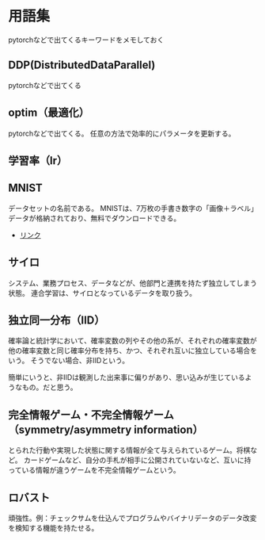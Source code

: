# 用語集

pytorchなどで出てくるキーワードをメモしておく

## DDP(DistributedDataParallel)

pytorchなどで出てくる

## optim（最適化）

pytorchなどで出てくる。
任意の方法で効率的にパラメータを更新する。

## 学習率（lr）

## MNIST

データセットの名前である。
MNISTは、7万枚の手書き数字の「画像＋ラベル」データが格納されており、無料でダウンロードできる。

- [リンク](http://yann.lecun.com/exdb/mnist/)

## サイロ

システム、業務プロセス、データなどが、他部門と連携を持たず独立してしまう状態。
連合学習は、サイロとなっているデータを取り扱う。



## 独立同一分布（IID）

確率論と統計学において、確率変数の列やその他の系が、それぞれの確率変数が他の確率変数と同じ確率分布を持ち、かつ、それぞれ互いに独立している場合をいう。
そうでない場合、非IIDという。

簡単にいうと、非IIDは観測した出来事に偏りがあり、思い込みが生じているようなもの。だと思う。

## 完全情報ゲーム・不完全情報ゲーム（symmetry/asymmetry information）

とられた行動や実現した状態に関する情報が全て与えられているゲーム。将棋など。
カードゲームなど、自分の手札が相手に公開されていないなど、互いに持っている情報が違うゲームを不完全情報ゲームという。

## ロバスト

頑強性。例：チェックサムを仕込んでプログラムやバイナリデータのデータ改変を検知する機能を持たせる。
